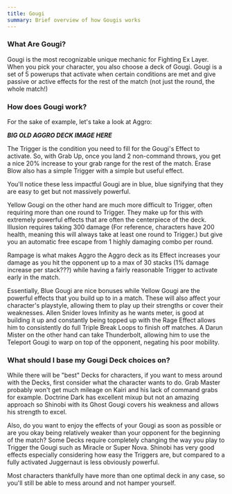 ```yaml
---
title: Gougi
summary: Brief overview of how Gougis works
---
```

### What Are Gougi?

Gougi is the most recognizable unique mechanic for Fighting Ex Layer. When you pick your character, you also choose a deck of Gougi. Gougi is a set of 5 powerups that activate when certain conditions are met and give passive or active effects for the rest of the match (not just the round, the whole match!)

### How does Gougi work?

For the sake of example, let's take a look at Aggro:

***BIG OLD AGGRO DECK IMAGE HERE***

The Trigger is the condition you need to fill for the Gougi's Effect to activate. So, with Grab Up, once you land 2 non-command throws, you get a nice 20% increase to your grab range for the rest of the match. Erase Blow also has a simple Trigger with a simple but useful effect. 

You'll notice these less impactful Gougi are in blue, blue signifying that they are easy to get but not massively powerful.

Yellow Gougi on the other hand are much more difficult to Trigger, often requiring more than one round to Trigger. They make up for this with extremely powerful effects that are often the centerpiece of the deck. Illusion requires taking 300 damage (For reference, characters have 200 health, meaning this will always take at least one round to Trigger.) but give you an automatic free escape from 1 highly damaging combo per round. 

Rampage is what makes Aggro the Aggro deck as its Effect increases your damage as you hit the opponent up to a max of 30 stacks (1% damage increase per stack???) while having a fairly reasonable Trigger to activate early in the match.

Essentially, Blue Gougi are nice bonuses while Yellow Gougi are the powerful effects that you build up to in a match. These will also affect your character's playstyle, allowing them to play up their strengths or cover their weaknesses. Allen Snider loves Infinity as he wants meter, is good at building it up and constantly being topped up with the Rage Effect allows him to consistently do full Triple Break Loops to finish off matches. A Darun Mister on the other hand can take Thunderbolt, allowing him to use the Teleport Gougi to warp on top of the opponent, negating his poor mobility.

### What should I base my Gougi Deck choices on?

While there will be "best" Decks for characters, if you want to mess around with the Decks, first consider what the character wants to do. Grab Master probably won't get much mileage on Kairi and his lack of command grabs for example. Doctrine Dark has excellent mixup but not an amazing approach so Shinobi with its Ghost Gougi covers his weakness and allows his strength to excel.

Also, do you want to enjoy the effects of your Gougi as soon as possible or are you okay being relatively weaker than your opponent for the beginning of the match? Some Decks require completely changing the way you play to Trigger the Gougi such as Miracle or Super Nova. Shinobi has very good effects especially considering how easy the Triggers are, but compared to a fully activated Juggernaut is less obviously powerful.

Most characters thankfully have more than one optimal deck in any case, so you'll still be able to mess around and not hamper yourself.
